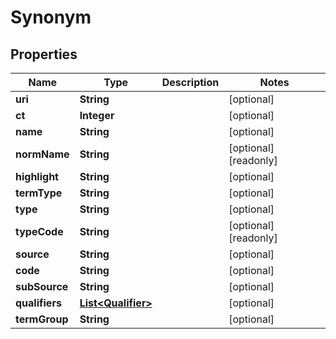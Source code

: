 

# Synonym


## Properties

| Name | Type | Description | Notes |
|------------ | ------------- | ------------- | -------------|
|**uri** | **String** |  |  [optional] |
|**ct** | **Integer** |  |  [optional] |
|**name** | **String** |  |  [optional] |
|**normName** | **String** |  |  [optional] [readonly] |
|**highlight** | **String** |  |  [optional] |
|**termType** | **String** |  |  [optional] |
|**type** | **String** |  |  [optional] |
|**typeCode** | **String** |  |  [optional] [readonly] |
|**source** | **String** |  |  [optional] |
|**code** | **String** |  |  [optional] |
|**subSource** | **String** |  |  [optional] |
|**qualifiers** | [**List&lt;Qualifier&gt;**](Qualifier.md) |  |  [optional] |
|**termGroup** | **String** |  |  [optional] |



